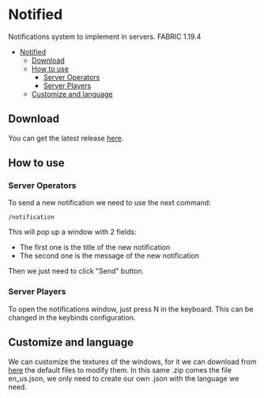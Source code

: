 # Notified
Notifications system to implement in servers. FABRIC 1.19.4

- [Notified](#notified)
  * [Download](#download)
  * [How to use](#how-to-use)
    + [Server Operators](#server-operators)
    + [Server Players](#server-players)
  * [Customize and language](#customize-and-language)

## Download
You can get the latest release [here](github.com/Julioxidop/Notified/releases/latest).

## How to use
### Server Operators
To send a new notification we need to use the next command:
```
/notification
```
This will pop up a window with 2 fields:
- The first one is the title of the new notification
- The second one is the message of the new notification

Then we just need to click "Send" button.

### Server Players
To open the notifications window, just press N in the keyboard. This can be changed in the keybinds configuration.

## Customize and language
We can customize the textures of the windows, for it we can download from [here](https://github.com/Julioxidop/Notified/releases/tag/NotifiedRP) the default files to modify them.
In this same .zip comes the file en_us.json, we only need to create our own .json with the language we need.
